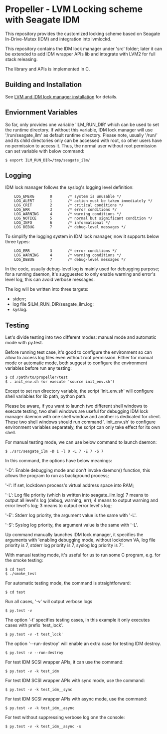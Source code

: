 Propeller - LVM Locking scheme with Seagate IDM
===============================================

This repository provides the customized locking scheme based on Seagate
In-Drive-Mutex (IDM) and integration into lvmlockd.

This repository contains the IDM lock manager under 'src' folder; later
it can be extended to add IDM wrapper APIs lib and integrate with LVM2
for full stack releasing.

The library and APIs is implemented in C.

Building and Installation
-------------------------

See [LVM and IDM lock manager installation](doc/lvm_propeller_install.md) for details.

Enviornment Variables
---------------------

So far, only provides one variable 'ILM_RUN_DIR' which can be used to
set the runtime directory.  If without this variable, IDM lock manager
will use '/run/seagate_ilm' as default runtime directory.  Please note,
usually '/run/' and its child directories only can be accessed with
root, so other users have no permission to access it.  Thus, the normal
user without root permission can set variable with below command:

    $ export ILM_RUN_DIR=/tmp/seagate_ilm/

Logging
-------

IDM lock manager follows the syslog's logging level definition:

        LOG_EMERG       0       /* system is unusable */
        LOG_ALERT       1       /* action must be taken immediately */
        LOG_CRIT        2       /* critical conditions */
        LOG_ERR         3       /* error conditions */
        LOG_WARNING     4       /* warning conditions */
        LOG_NOTICE      5       /* normal but significant condition */
        LOG_INFO        6       /* informational */
        LOG_DEBUG       7       /* debug-level messages */

To simplify the logging system in IDM lock manager, now it supports
below three types:

        LOG_ERR         3       /* error conditions */
        LOG_WARNING     4       /* warning conditions */
        LOG_DEBUG       7       /* debug-level messages */

In the code, usually debug-level log is mainly used for debugging purpose;
for a running daemon, it's sugguested to only enable warning and error's
level log, this can avoid verbose messages.

The log will be written into three targets:

- stderr;
- log file $ILM_RUN_DIR/seagate_ilm.log;
- syslog.

Testing
-------

Let's divide testing into two different modes: manual mode and
automatic mode with py.test.

Before running test case, it's good to configure the environment so can
allow to access log files even without root permission.  Either for
manual mode or automatic mode, both suggest to configure the
environment variables before run any testing:

    $ cd /path/to/propeller/test
    $ . init_env.sh (or execute 'source init_env.sh')

Except to set run directory variable, the script 'init_env.sh' will
configure shell variables for lib path, python path.

Please be aware, if you want to launch two different shell windows to
execute testing, two shell windows are useful for debugging IDM lock
manager daemon with one shell window and another is dedicated for
client.  These two shell windows should run command
'. init_env.sh' to configure environment variables separately, the
script can only take effect for its own shell.

For manual testing mode, we can use below command to launch daemon:

    $ ./src/seagate_ilm -D 1 -l 0 -L 7 -E 7 -S 7

In this command, the options have below meanings:

  '-D': Enable debugging mode and don't invoke daemon() function, this
        allows the program to run as background process;

  '-l': If set, lockdown process's virtual address space into RAM;

  '-L': Log file priority (which is written into seagate_ilm.log)
        7 means to output all level's log (debug, warning, err);
        4 means to output warning and error level's log;
        3 means to output error level's log;

  '-E': Stderr log priority, the argument value is the same with '-L'.

  '-S': Syslog log priority, the argument value is the same with '-L'.

Up command manually launches IDM lock manager, it specifies the
arguments with 'enabling debugging mode, without lockdown VA, log file
priority is 7, stderr log priority is 7, syslog log priority is 7'.

With manual testing mode, it's useful for us to run some C program,
e.g. for the smoke testing:

    $ cd test
    $ ./smoke_test

For automatic testing mode, the command is straightforward:

    $ cd test

Run all cases, '-v' will output verbose logs

    $ py.test -v

The option '-t' specifies testing cases, in this example it only
executes cases with prefix 'test_lock'.

    $ py.test -v -t test_lock'

The option '--run-destroy' will enable an extra case for testing
IDM destroy.

    $ py.test -v --run-destroy

For test IDM SCSI wrapper APIs, it can use the command:

    $ py.test -v -k test_idm

For test IDM SCSI wrapper APIs with sync mode, use the command:

    $ py.test -v -k test_idm__sync

For test IDM SCSI wrapper APIs with async mode, use the command:

    $ py.test -v -k test_idm__async

For test without suppressing verbose log onn the console:

    $ py.test -v -k test_idm__async -s
